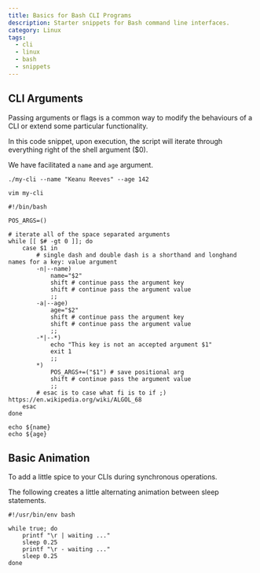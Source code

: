```yaml
---
title: Basics for Bash CLI Programs
description: Starter snippets for Bash command line interfaces.
category: Linux
tags:
  - cli
  - linux
  - bash
  - snippets
---
```


## CLI Arguments

Passing arguments or flags is a common way to modify the behaviours of a CLI or
extend some particular functionality.

In this code snippet, upon execution, the script will iterate through everything
right of the shell argument ($0).

We have facilitated a `name` and `age` argument.

```shell
./my-cli --name "Keanu Reeves" --age 142
```

`vim my-cli`

```shell
#!/bin/bash

POS_ARGS=()

# iterate all of the space separated arguments
while [[ $# -gt 0 ]]; do
    case $1 in
        # single dash and double dash is a shorthand and longhand names for a key: value argument
        -n|--name)
            name="$2"
            shift # continue pass the argument key
            shift # continue pass the argument value
            ;;
        -a|--age)
            age="$2"
            shift # continue pass the argument key
            shift # continue pass the argument value
            ;;
        -*|--*)
            echo "This key is not an accepted argument $1"
            exit 1
            ;;
        *)
            POS_ARGS+=("$1") # save positional arg
            shift # continue pass the argument value
            ;;
        # esac is to case what fi is to if ;) https://en.wikipedia.org/wiki/ALGOL_68
    esac
done

echo ${name}
echo ${age}
```

## Basic Animation

To add a little spice to your CLIs during synchronous operations.

The following creates a little alternating animation between sleep statements.

```shell
#!/usr/bin/env bash

while true; do
    printf "\r | waiting ..."
    sleep 0.25
    printf "\r - waiting ..."
    sleep 0.25
done
```
